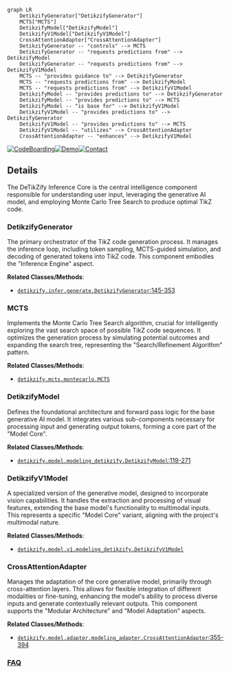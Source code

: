 ```mermaid
graph LR
    DetikzifyGenerator["DetikzifyGenerator"]
    MCTS["MCTS"]
    DetikzifyModel["DetikzifyModel"]
    DetikzifyV1Model["DetikzifyV1Model"]
    CrossAttentionAdapter["CrossAttentionAdapter"]
    DetikzifyGenerator -- "controls" --> MCTS
    DetikzifyGenerator -- "requests predictions from" --> DetikzifyModel
    DetikzifyGenerator -- "requests predictions from" --> DetikzifyV1Model
    MCTS -- "provides guidance to" --> DetikzifyGenerator
    MCTS -- "requests predictions from" --> DetikzifyModel
    MCTS -- "requests predictions from" --> DetikzifyV1Model
    DetikzifyModel -- "provides predictions to" --> DetikzifyGenerator
    DetikzifyModel -- "provides predictions to" --> MCTS
    DetikzifyModel -- "is base for" --> DetikzifyV1Model
    DetikzifyV1Model -- "provides predictions to" --> DetikzifyGenerator
    DetikzifyV1Model -- "provides predictions to" --> MCTS
    DetikzifyV1Model -- "utilizes" --> CrossAttentionAdapter
    CrossAttentionAdapter -- "enhances" --> DetikzifyV1Model
```

[![CodeBoarding](https://img.shields.io/badge/Generated%20by-CodeBoarding-9cf?style=flat-square)](https://github.com/CodeBoarding/GeneratedOnBoardings)[![Demo](https://img.shields.io/badge/Try%20our-Demo-blue?style=flat-square)](https://www.codeboarding.org/demo)[![Contact](https://img.shields.io/badge/Contact%20us%20-%20contact@codeboarding.org-lightgrey?style=flat-square)](mailto:contact@codeboarding.org)

## Details

The DeTikZify Inference Core is the central intelligence component responsible for understanding user input, leveraging the generative AI model, and employing Monte Carlo Tree Search to produce optimal TikZ code.

### DetikzifyGenerator
The primary orchestrator of the TikZ code generation process. It manages the inference loop, including token sampling, MCTS-guided simulation, and decoding of generated tokens into TikZ code. This component embodies the "Inference Engine" aspect.


**Related Classes/Methods**:

- <a href="https://github.com/potamides/DeTikZify/blob/main/detikzify/infer/generate.py#L145-L353" target="_blank" rel="noopener noreferrer">`detikzify.infer.generate.DetikzifyGenerator`:145-353</a>


### MCTS
Implements the Monte Carlo Tree Search algorithm, crucial for intelligently exploring the vast search space of possible TikZ code sequences. It optimizes the generation process by simulating potential outcomes and expanding the search tree, representing the "Search/Refinement Algorithm" pattern.


**Related Classes/Methods**:

- <a href="https://github.com/potamides/DeTikZify/blob/main/detikzify/mcts/montecarlo.py" target="_blank" rel="noopener noreferrer">`detikzify.mcts.montecarlo.MCTS`</a>


### DetikzifyModel
Defines the foundational architecture and forward pass logic for the base generative AI model. It integrates various sub-components necessary for processing input and generating output tokens, forming a core part of the "Model Core".


**Related Classes/Methods**:

- <a href="https://github.com/potamides/DeTikZify/blob/main/detikzify/model/modeling_detikzify.py#L119-L271" target="_blank" rel="noopener noreferrer">`detikzify.model.modeling_detikzify.DetikzifyModel`:119-271</a>


### DetikzifyV1Model
A specialized version of the generative model, designed to incorporate vision capabilities. It handles the extraction and processing of visual features, extending the base model's functionality to multimodal inputs. This represents a specific "Model Core" variant, aligning with the project's multimodal nature.


**Related Classes/Methods**:

- <a href="https://github.com/potamides/DeTikZify/blob/main/detikzify/model/v1/modeling_detikzify.py" target="_blank" rel="noopener noreferrer">`detikzify.model.v1.modeling_detikzify.DetikzifyV1Model`</a>


### CrossAttentionAdapter
Manages the adaptation of the core generative model, primarily through cross-attention layers. This allows for flexible integration of different modalities or fine-tuning, enhancing the model's ability to process diverse inputs and generate contextually relevant outputs. This component supports the "Modular Architecture" and "Model Adaptation" aspects.


**Related Classes/Methods**:

- <a href="https://github.com/potamides/DeTikZify/blob/main/detikzify/model/adapter/modeling_adapter.py#L355-L394" target="_blank" rel="noopener noreferrer">`detikzify.model.adapter.modeling_adapter.CrossAttentionAdapter`:355-394</a>




### [FAQ](https://github.com/CodeBoarding/GeneratedOnBoardings/tree/main?tab=readme-ov-file#faq)